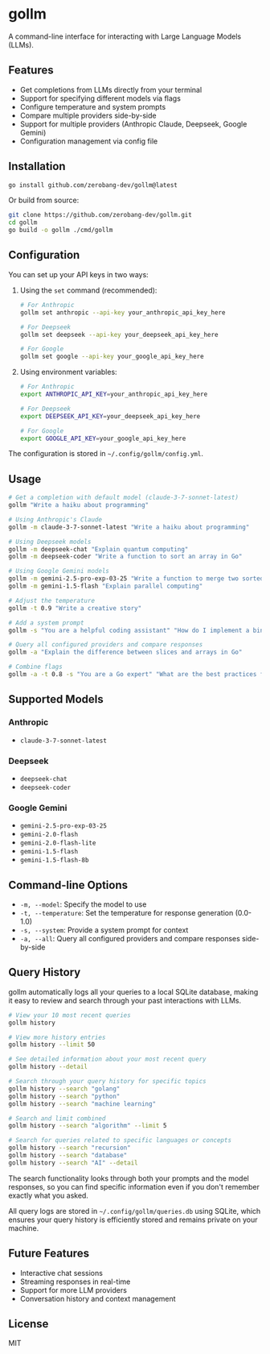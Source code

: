 # gollm

A command-line interface for interacting with Large Language Models (LLMs).

## Features

- Get completions from LLMs directly from your terminal
- Support for specifying different models via flags
- Configure temperature and system prompts
- Compare multiple providers side-by-side
- Support for multiple providers (Anthropic Claude, Deepseek, Google Gemini)
- Configuration management via config file

## Installation

```bash
go install github.com/zerobang-dev/gollm@latest
```

Or build from source:

```bash
git clone https://github.com/zerobang-dev/gollm.git
cd gollm
go build -o gollm ./cmd/gollm
```

## Configuration

You can set up your API keys in two ways:

1. Using the `set` command (recommended):
   ```bash
   # For Anthropic
   gollm set anthropic --api-key your_anthropic_api_key_here
   
   # For Deepseek
   gollm set deepseek --api-key your_deepseek_api_key_here
   
   # For Google
   gollm set google --api-key your_google_api_key_here
   ```

2. Using environment variables:
   ```bash
   # For Anthropic
   export ANTHROPIC_API_KEY=your_anthropic_api_key_here
   
   # For Deepseek
   export DEEPSEEK_API_KEY=your_deepseek_api_key_here
   
   # For Google
   export GOOGLE_API_KEY=your_google_api_key_here
   ```

The configuration is stored in `~/.config/gollm/config.yml`.

## Usage

```bash
# Get a completion with default model (claude-3-7-sonnet-latest)
gollm "Write a haiku about programming"

# Using Anthropic's Claude
gollm -m claude-3-7-sonnet-latest "Write a haiku about programming"

# Using Deepseek models
gollm -m deepseek-chat "Explain quantum computing"
gollm -m deepseek-coder "Write a function to sort an array in Go"

# Using Google Gemini models
gollm -m gemini-2.5-pro-exp-03-25 "Write a function to merge two sorted arrays"
gollm -m gemini-1.5-flash "Explain parallel computing"

# Adjust the temperature
gollm -t 0.9 "Write a creative story"

# Add a system prompt
gollm -s "You are a helpful coding assistant" "How do I implement a binary search in Go?"

# Query all configured providers and compare responses
gollm -a "Explain the difference between slices and arrays in Go"

# Combine flags
gollm -a -t 0.8 -s "You are a Go expert" "What are the best practices for error handling in Go?"
```

## Supported Models

### Anthropic
- `claude-3-7-sonnet-latest`

### Deepseek
- `deepseek-chat`
- `deepseek-coder`

### Google Gemini
- `gemini-2.5-pro-exp-03-25`
- `gemini-2.0-flash`
- `gemini-2.0-flash-lite`
- `gemini-1.5-flash`
- `gemini-1.5-flash-8b`

## Command-line Options

- `-m, --model`: Specify the model to use
- `-t, --temperature`: Set the temperature for response generation (0.0-1.0)
- `-s, --system`: Provide a system prompt for context
- `-a, --all`: Query all configured providers and compare responses side-by-side

## Query History

gollm automatically logs all your queries to a local SQLite database, making it easy to review and search through your past interactions with LLMs.

```bash
# View your 10 most recent queries
gollm history

# View more history entries
gollm history --limit 50

# See detailed information about your most recent query
gollm history --detail

# Search through your query history for specific topics
gollm history --search "golang"
gollm history --search "python"
gollm history --search "machine learning"

# Search and limit combined
gollm history --search "algorithm" --limit 5

# Search for queries related to specific languages or concepts
gollm history --search "recursion"
gollm history --search "database"
gollm history --search "AI" --detail
```

The search functionality looks through both your prompts and the model responses, so you can find specific information even if you don't remember exactly what you asked.

All query logs are stored in `~/.config/gollm/queries.db` using SQLite, which ensures your query history is efficiently stored and remains private on your machine.

## Future Features

- Interactive chat sessions
- Streaming responses in real-time
- Support for more LLM providers
- Conversation history and context management

## License

MIT